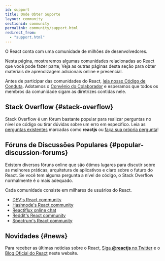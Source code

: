 ```yaml
---
id: support
title: Onde Obter Suporte
layout: community
sectionid: community
permalink: community/support.html
redirect_from:
  - "support.html"
---
```


O React conta com uma comunidade de milhões de desenvolvedores.

Nesta página, mostraremos algumas comunidades relacionadas ao React que você pode fazer parte;
Veja as outras páginas desta seção para obter materiais de aprendizagem adicionais online e presencial.

Antes de participar das comunidades do React, [leia nosso Código de Conduta](https://github.com/facebook/react/blob/master/CODE_OF_CONDUCT.md). Adotamos o [Convênio do Colaborador](https://www.contributor-covenant.org/) e esperamos que todos os membros da comunidade sigam as diretrizes contidas nele.

## Stack Overflow {#stack-overflow}

Stack Overflow é um fórum bastante popular para realizar perguntas no nível de código ou tirar dúvidas sobre um erro em específico. Leia as [perguntas existentes](https://stackoverflow.com/questions/tagged/reactjs) marcadas como **reactjs** ou [faça sua própria pergunta](https://stackoverflow.com/questions/ask?tags=reactjs)!

## Fóruns de Discussões Populares {#popular-discussion-forums}

Existem diversos fóruns online que são ótimos lugares para discutir sobre as melhores práticas, arquitetura de aplicativos e claro sobre o futuro do React. Se você tem alguma pergunta a nível de código, o Stack Overflow normalmente é o mais adequado.

Cada comunidade consiste em milhares de usuários do React.


* [DEV's React community](https://dev.to/t/react)
* [Hashnode's React community](https://hashnode.com/n/reactjs)
* [Reactiflux online chat](https://discord.gg/reactiflux)
* [Reddit's React community](https://www.reddit.com/r/reactjs/)
* [Spectrum's React community](https://spectrum.chat/react)

## Novidades {#news}

Para receber as últimas notícias sobre o React, [Siga **@reactjs** no Twitter](https://twitter.com/reactjs) e o [Blog Oficial do React](/blog/) neste website.
